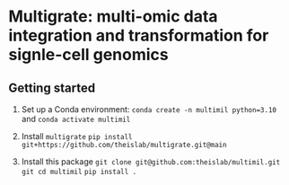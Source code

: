 # Multigrate: multi-omic data integration and transformation for signle-cell genomics

## Getting started
1. Set up a Conda environment:
`conda create -n multimil python=3.10`
and `conda activate multimil`

2. Install `multigrate`
`pip install git+https://github.com/theislab/multigrate.git@main`

3. Install this package
`git clone git@github.com:theislab/multimil.git`
`git cd multimil`
`pip install .`

